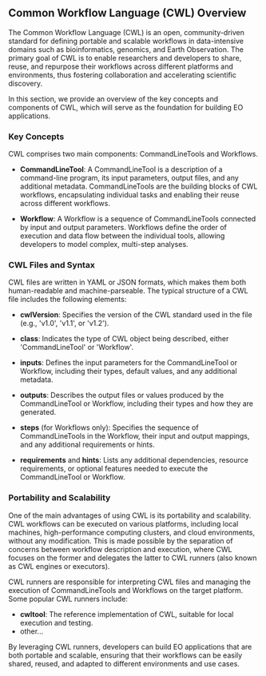 ## Common Workflow Language (CWL) Overview

The Common Workflow Language (CWL) is an open, community-driven standard for defining portable and scalable workflows in data-intensive domains such as bioinformatics, genomics, and Earth Observation. The primary goal of CWL is to enable researchers and developers to share, reuse, and repurpose their workflows across different platforms and environments, thus fostering collaboration and accelerating scientific discovery.

In this section, we provide an overview of the key concepts and components of CWL, which will serve as the foundation for building EO applications.

### Key Concepts

CWL comprises two main components: CommandLineTools and Workflows. 

- **CommandLineTool**: A CommandLineTool is a description of a command-line program, its input parameters, output files, and any additional metadata. CommandLineTools are the building blocks of CWL workflows, encapsulating individual tasks and enabling their reuse across different workflows.

- **Workflow**: A Workflow is a sequence of CommandLineTools connected by input and output parameters. Workflows define the order of execution and data flow between the individual tools, allowing developers to model complex, multi-step analyses. 

### CWL Files and Syntax

CWL files are written in YAML or JSON formats, which makes them both human-readable and machine-parseable. The typical structure of a CWL file includes the following elements:

- **cwlVersion**: Specifies the version of the CWL standard used in the file (e.g., 'v1.0', 'v1.1', or 'v1.2').

- **class**: Indicates the type of CWL object being described, either 'CommandLineTool' or 'Workflow'.

- **inputs**: Defines the input parameters for the CommandLineTool or Workflow, including their types, default values, and any additional metadata.

- **outputs**: Describes the output files or values produced by the CommandLineTool or Workflow, including their types and how they are generated.

- **steps** (for Workflows only): Specifies the sequence of CommandLineTools in the Workflow, their input and output mappings, and any additional requirements or hints.

- **requirements** and **hints**: Lists any additional dependencies, resource requirements, or optional features needed to execute the CommandLineTool or Workflow.

### Portability and Scalability

One of the main advantages of using CWL is its portability and scalability. CWL workflows can be executed on various platforms, including local machines, high-performance computing clusters, and cloud environments, without any modification. This is made possible by the separation of concerns between workflow description and execution, where CWL focuses on the former and delegates the latter to CWL runners (also known as CWL engines or executors).

CWL runners are responsible for interpreting CWL files and managing the execution of CommandLineTools and Workflows on the target platform. Some popular CWL runners include:

- **cwltool**: The reference implementation of CWL, suitable for local execution and testing.
- other... 

By leveraging CWL runners, developers can build EO applications that are both portable and scalable, ensuring that their workflows can be easily shared, reused, and adapted to different environments and use cases.
